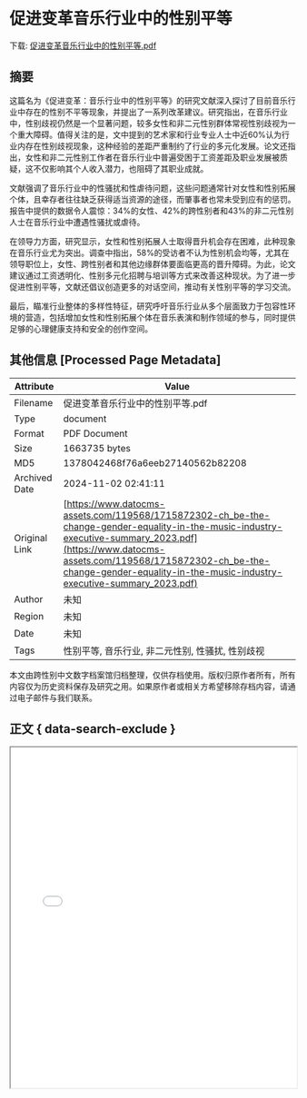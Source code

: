 # 促进变革音乐行业中的性别平等

<!-- tcd_download_link -->
下载: [促进变革音乐行业中的性别平等.pdf](促进变革音乐行业中的性别平等.pdf)
<!-- tcd_download_link_end -->

## 摘要

<!-- tcd_abstract -->
这篇名为《促进变革：音乐行业中的性别平等》的研究文献深入探讨了目前音乐行业中存在的性别不平等现象，并提出了一系列改革建议。研究指出，在音乐行业中，性别歧视仍然是一个显著问题，较多女性和非二元性别群体常视性别歧视为一个重大障碍。值得关注的是，文中提到的艺术家和行业专业人士中近60%认为行业内存在性别歧视现象，这种经验的差距严重制约了行业的多元化发展。论文还指出，女性和非二元性别工作者在音乐行业中普遍受困于工资差距及职业发展被质疑，这不仅影响其个人收入潜力，也阻碍了其职业成就。

文献强调了音乐行业中的性骚扰和性虐待问题，这些问题通常针对女性和性别拓展个体，且幸存者往往缺乏获得适当资源的途径，而肇事者也常未受到应有的惩罚。报告中提供的数据令人震惊：34%的女性、42%的跨性别者和43%的非二元性别人士在音乐行业中遭遇性骚扰或虐待。

在领导力方面，研究显示，女性和性别拓展人士取得晋升机会存在困难，此种现象在音乐行业尤为突出。调查中指出，58%的受访者不认为性别机会均等，尤其在领导职位上，女性、跨性别者和其他边缘群体要面临更高的晋升障碍。为此，论文建议通过工资透明化、性别多元化招聘与培训等方式来改善这种现状。为了进一步促进性别平等，文献还倡议创造更多的对话空间，推动有关性别平等的学习交流。

最后，瞄准行业整体的多样性特征，研究呼吁音乐行业从多个层面致力于包容性环境的营造，包括增加女性和性别拓展个体在音乐表演和制作领域的参与，同时提供足够的心理健康支持和安全的创作空间。

<!-- tcd_abstract_end -->

## 其他信息 [Processed Page Metadata]

| Attribute       | Value                                  |
|-----------------|----------------------------------------|
| Filename        | 促进变革音乐行业中的性别平等.pdf                             |
| Type            | document                                 |
| Format          | PDF Document                               |
| Size            | 1663735 bytes                           |
| MD5             | 1378042468f76a6eeb27140562b82208                                  |
| Archived Date   | 2024-11-02 02:41:11                             |
| Original Link   | [https://www.datocms-assets.com/119568/1715872302-ch_be-the-change-gender-equality-in-the-music-industry-executive-summary_2023.pdf](https://www.datocms-assets.com/119568/1715872302-ch_be-the-change-gender-equality-in-the-music-industry-executive-summary_2023.pdf)                         |
| Author          | 未知                               |
| Region          | 未知                               |
| Date            | 未知                                 |
| Tags            | 性别平等, 音乐行业, 非二元性别, 性骚扰, 性别歧视                                 |

本文由跨性别中文数字档案馆归档整理，仅供存档使用。版权归原作者所有，所有内容仅为历史资料保存及研究之用。如果原作者或相关方希望移除存档内容，请通过电子邮件与我们联系。

## 正文 { data-search-exclude }

<!-- tcd_main_text -->
<iframe src="../促进变革音乐行业中的性别平等.pdf" width="100%" height="600px">
    <p>无法显示PDF，请下载查看。</p>
</iframe>
<!-- tcd_main_text_end -->


